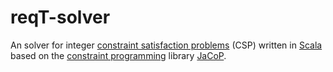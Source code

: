 # reqT-solver

An solver for integer [constraint satisfaction problems](https://en.wikipedia.org/wiki/Constraint_satisfaction_problem) (CSP) written in [Scala](https://www.scala-lang.org/) based on the [constraint programming](https://en.wikipedia.org/wiki/Constraint_programming) library [JaCoP](https://github.com/radsz/jacop).
